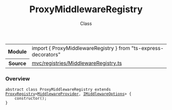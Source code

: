 <header class="symbol-info-header">    <h1 id="proxymiddlewareregistry">ProxyMiddlewareRegistry</h1>    <label class="symbol-info-type-label class">Class</label>      </header>
<section class="symbol-info">      <table class="is-full-width">        <tbody>        <tr>          <th>Module</th>          <td>            <div class="lang-typescript">                <span class="token keyword">import</span> { ProxyMiddlewareRegistry }                 <span class="token keyword">from</span>                 <span class="token string">"ts-express-decorators"</span>                            </div>          </td>        </tr>        <tr>          <th>Source</th>          <td>            <a href="https://romakita.github.io/ts-express-decorators/#//blob/v2.4.4/src/mvc/registries/MiddlewareRegistry.ts#L0-L0">                mvc/registries/MiddlewareRegistry.ts            </a>        </td>        </tr>                </tbody>      </table>    </section>

### Overview

<pre><code class="typescript-lang"><span class="token keyword">abstract</span> <span class="token keyword">class</span> ProxyMiddlewareRegistry <span class="token keyword">extends</span> <a href="#api/common/core/proxyregistry"><span class="token">ProxyRegistry</span></a><<a href="#api/common/mvc/middlewareprovider"><span class="token">MiddlewareProvider</span></a><span class="token punctuation">,</span> <a href="#api/common/mvc/imiddlewareoptions"><span class="token">IMiddlewareOptions</span></a>> <span class="token punctuation">{</span>
    <span class="token keyword">constructor</span><span class="token punctuation">(</span><span class="token punctuation">)</span><span class="token punctuation">;</span>
<span class="token punctuation">}</span></code></pre>

